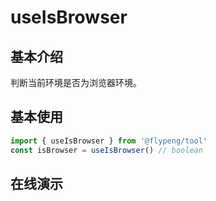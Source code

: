 # useIsBrowser

## 基本介绍

判断当前环境是否为浏览器环境。

<script lang="ts" setup>
	import DemoContainer from '../../.vitepress/components/DemoContainer.vue'
	import useIsBrowser from './index.vue'
</script>

## 基本使用

```ts
import { useIsBrowser } from '@flypeng/tool'
const isBrowser = useIsBrowser() // boolean
```

## 在线演示

<DemoContainer>
	<useIsBrowser />
</DemoContainer>
